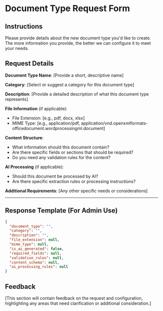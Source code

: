 # Document Type Request Form

## Instructions
Please provide details about the new document type you'd like to create. The more information you provide, the better we can configure it to meet your needs.

## Request Details

**Document Type Name**: [Provide a short, descriptive name]

**Category**: [Select or suggest a category for this document type]

**Description**: [Provide a detailed description of what this document type represents]

**File Information** (if applicable):
- File Extension: [e.g., pdf, docx, xlsx]
- MIME Type: [e.g., application/pdf, application/vnd.openxmlformats-officedocument.wordprocessingml.document]

**Content Structure**:
- What information should this document contain?
- Are there specific fields or sections that should be required?
- Do you need any validation rules for the content?

**AI Processing** (if applicable):
- Should this document be processed by AI?
- Are there specific extraction rules or processing instructions?

**Additional Requirements**:
[Any other specific needs or considerations]

---

## Response Template (For Admin Use)

```json
{
  "document_type": "",
  "category": "",
  "description": "",
  "file_extension": null,
  "mime_type": null,
  "is_ai_generated": false,
  "required_fields": null,
  "validation_rules": null,
  "content_schema": null,
  "ai_processing_rules": null
}
```

## Feedback
[This section will contain feedback on the request and configuration, highlighting any areas that need clarification or additional consideration.]
